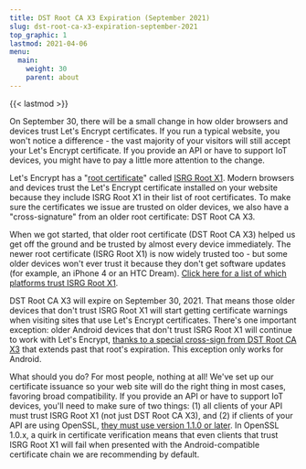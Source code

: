 ```yaml
---
title: DST Root CA X3 Expiration (September 2021)
slug: dst-root-ca-x3-expiration-september-2021
top_graphic: 1
lastmod: 2021-04-06
menu:
  main:
    weight: 30
    parent: about
---
```


{{< lastmod >}}

On September 30, there will be a small change in how older browsers and devices
trust Let's Encrypt certificates. If you run a typical website, you won't notice
a difference - the vast majority of your visitors will still accept your Let's
Encrypt certificate. If you provide an API or have to support IoT devices, you
might have to pay a little more attention to the change.

Let's Encrypt has a "[root certificate]" called [ISRG Root X1]. Modern browsers and
devices trust the Let's Encrypt certificate installed on your website because
they include ISRG Root X1 in their list of root certificates. To make sure the
certificates we issue are trusted on older devices, we also have a
"cross-signature" from an older root certificate: DST Root CA X3.

When we got started, that older root certificate (DST Root CA X3) helped us get
off the ground and be trusted by almost every device immediately. The newer root
certificate (ISRG Root X1) is now widely trusted too - but some older devices
won't ever trust it because they don't get software updates (for example, an
iPhone 4 or an HTC Dream). [Click here for a list of which platforms trust ISRG
Root X1](https://letsencrypt.org/certificates/).

DST Root CA X3 will expire on September 30, 2021. That means those older devices
that don't trust ISRG Root X1 will start getting certificate warnings when
visiting sites that use Let's Encrypt certificates. There's one important
exception: older Android devices that don't trust ISRG Root X1 will continue to
work with Let's Encrypt, [thanks to a special cross-sign from DST Root CA X3][cross-sign]
that extends past that root's expiration. This exception only works for Android.

What should you do? For most people, nothing at all! We've set up our
certificate issuance so your web site will do the right thing in most cases,
favoring broad compatibility. If you provide an API or have to support IoT
devices, you'll need to make sure of two things: (1) all clients of your API
must trust ISRG Root X1 (not just DST Root CA X3), and (2) if clients of your
API are using OpenSSL, [they must use version 1.1.0 or later][openssl]. In OpenSSL
1.0.x, a quirk in certificate verification means that even clients that trust
ISRG Root X1 will fail when presented with the Android-compatible certificate
chain we are recommending by default.

[root certificate]: /docs/glossary/#def-root
[ISRG Root X1]: /certificates/
[cross-sign]: /2020/12/21/extending-android-compatibility.html
[openssl]: https://community.letsencrypt.org/t/openssl-client-compatibility-changes-for-let-s-encrypt-certificates/143816
